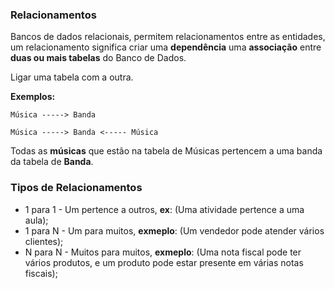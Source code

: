 ### Relacionamentos

Bancos de dados relacionais, permitem relacionamentos entre as entidades, um relacionamento significa criar uma **dependência** uma **associação** entre **duas ou mais tabelas** do Banco de Dados.

Ligar uma tabela com a outra.

**Exemplos:**

```
Música -----> Banda
```

```
Música -----> Banda <----- Música
```

Todas as **músicas** que estão na tabela de Músicas pertencem a uma banda da tabela de **Banda**.

### Tipos de Relacionamentos

- 1 para 1 - Um pertence a outros, **ex**: (Uma atividade pertence a uma aula);
- 1 para N - Um para muitos, **exmeplo**: (Um vendedor pode atender vários clientes);
- N para N - Muitos para muitos, **exmeplo**: (Uma nota fiscal pode ter vários produtos, e um produto pode estar presente em várias notas fiscais);
